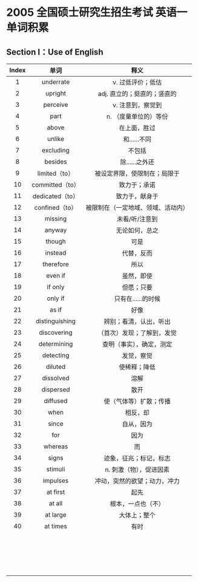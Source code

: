 # 2005 全国硕士研究生招生考试 英语一 单词积累

## Section I：Use of English

| Index |      单词       |                释义                |
| :---: | :-------------: | :--------------------------------: |
|   1   |    underrate    |         v. 过低评价；低估          |
|   2   |     upright     |    adj. 直立的；挺直的；竖直的     |
|   3   |    perceive     |         v. 注意到，察觉到          |
|   4   |      part       |       n. （度量单位的）等份        |
|   5   |      above      |            在上面，胜过            |
|   6   |     unlike      |            和......不同            |
|   7   |    excluding    |               不包括               |
|   8   |     besides     |           除......之外还           |
|   9   |  limited（to）  |    被设定界限，使限制在；局限于    |
|  10   | committed（to） |            致力于；承诺            |
|  11   | dedicated（to） |           致力于，献身于           |
|  12   | confined（to）  | 被限制在（一定地域、领域、活动内） |
|  13   |     missing     |           未看/听/注意到           |
|  14   |     anyway      |           无论如何，总之           |
|  15   |     though      |                可是                |
|  16   |     instead     |             代替，反而             |
|  17   |    therefore    |                所以                |
|  18   |     even if     |             虽然，即使             |
|  19   |     if only     |             但愿；只要             |
|  20   |     only if     |         只有在......的时候         |
|  21   |      as if      |                好像                |
|  22   | distinguishing  |       辨别；看清，认出，听出       |
|  23   |   discovering   |     （首次）发现；了解到，发觉     |
|  24   |   determining   |      查明（事实），确定，测定      |
|  25   |    detecting    |             发觉，察觉             |
|  26   |     diluted     |            使稀释；降低            |
|  27   |    dissolved    |                溶解                |
|  28   |    dispersed    |                散开                |
|  29   |    diffused     |       使（气体等）扩散；传播       |
|  30   |      when       |              相反，却              |
|  31   |      since      |             自从，因为             |
|  32   |       for       |                因为                |
|  33   |     whereas     |                 而                 |
|  34   |      signs      |       迹象，征兆；标记，标志       |
|  35   |     stimuli     |      n. 刺激（物），促进因素       |
|  36   |    impulses     |    冲动，突然的欲望；动力，冲力    |
|  37   |    at first     |                起先                |
|  38   |     at all      |         根本，一点也（不）         |
|  39   |    at large     |            大体上；整个            |
|  40   |    at times     |                有时                |
|       |                 |                                    |
|       |                 |                                    |
|       |                 |                                    |
|       |                 |                                    |
|       |                 |                                    |
|       |                 |                                    |
|       |                 |                                    |
|       |                 |                                    |
|       |                 |                                    |
|       |                 |                                    |
|       |                 |                                    |
|       |                 |                                    |
|       |                 |                                    |
|       |                 |                                    |
|       |                 |                                    |
|       |                 |                                    |
|       |                 |                                    |
|       |                 |                                    |
|       |                 |                                    |


